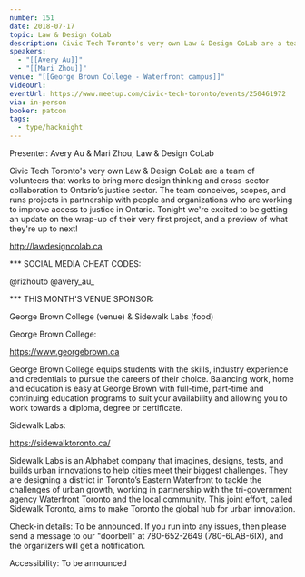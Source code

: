```yaml
---
number: 151
date: 2018-07-17
topic: Law & Design CoLab
description: Civic Tech Toronto's very own Law & Design CoLab are a team of volunteers that works to bring more design thinking and cross-sector collaboration to Ontario’s justice sector. The team conceives, scopes, and runs projects in partnership with people and organizations who are working to improve access to justice in Ontario. Tonight we're excited to be getting an update on the wrap-up of their very first project, and a preview of what they're up to next! http://lawdesigncolab.ca
speakers:
  - "[[Avery Au]]"
  - "[[Mari Zhou]]"
venue: "[[George Brown College - Waterfront campus]]"
videoUrl:
eventUrl: https://www.meetup.com/civic-tech-toronto/events/250461972
via: in-person
booker: patcon
tags:
  - type/hacknight
---
```

Presenter: Avery Au & Mari Zhou, Law & Design CoLab

Civic Tech Toronto's very own Law & Design CoLab are a team of volunteers that works to bring more design thinking and cross-sector collaboration to Ontario’s justice sector. The team conceives, scopes, and runs projects in partnership with people and organizations who are working to improve access to justice in Ontario. Tonight we're excited to be getting an update on the wrap-up of their very first project, and a preview of what they're up to next!

http://lawdesigncolab.ca

*** SOCIAL MEDIA CHEAT CODES:

@rizhouto @avery_au_

*** THIS MONTH'S VENUE SPONSOR:

George Brown College (venue) & Sidewalk Labs (food)

George Brown College:

https://www.georgebrown.ca

George Brown College equips students with the skills, industry experience and credentials to pursue the careers of their choice. Balancing work, home and education is easy at George Brown with full-time, part-time and continuing education programs to suit your availability and allowing you to work towards a diploma, degree or certificate.

Sidewalk Labs:

https://sidewalktoronto.ca/

Sidewalk Labs is an Alphabet company that imagines, designs, tests, and builds urban innovations to help cities meet their biggest challenges. They are designing a district in Toronto’s Eastern Waterfront to tackle the challenges of urban growth, working in partnership with the tri-government agency Waterfront Toronto and the local community. This joint effort, called Sidewalk Toronto, aims to make Toronto the global hub for urban innovation.

Check-in details: To be announced. If you run into any issues, then please send a message to our "doorbell" at 780-652-2649 (780-6LAB-6IX), and the organizers will get a notification.

Accessibility: To be announced
